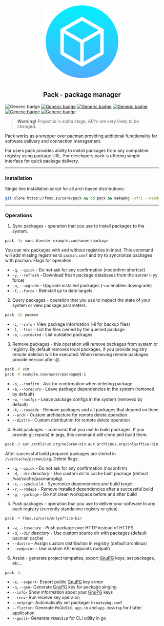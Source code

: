 <p align="center">
<img style="align: center; padding-left: 10px; padding-right: 10px; padding-bottom: 10px;" width="238px" height="238px" src="./logo.png" />
</p>

<h2 align="center">Pack - package manager</h2>

![Generic badge](https://img.shields.io/badge/status-alpha-red.svg)
[![Generic badge](https://img.shields.io/badge/license-gpl-orange.svg)](https://fmnx.su/core/pack/src/branch/main/LICENSE)
[![Generic badge](https://img.shields.io/badge/fmnx-repo-006db0.svg)](https://fmnx.su/core/pack)
[![Generic badge](https://img.shields.io/badge/codeberg-repo-45a3fb.svg)](https://codeberg.org/fmnx/pack)
[![Generic badge](https://img.shields.io/badge/github-repo-white.svg)](https://github.com/fmnx-io/pack)
[![Generic badge](https://img.shields.io/badge/arch-package-00bcd4.svg)](https://fmnx.su/core/-/packages/arch/pack)

> **Warning!** Project is in alpha stage, API's are very likely to be changed.

Pack works as a wrapper over pacman providing additional functionality for software delivery and connection management.

For users pack provides ability to install packages from any compatible registry using package URL. For developers pack is offering simple interface for quick package delivery.

---

### Installation

Single line installation script for all arch based distributions:

```sh
git clone https://fmnx.su/core/pack && cd pack && makepkg -sfri --needed --noconfirm
```

---

### Operations

1. Sync packages - operation that you use to install packages to the system.

```sh
pack -Sy nano blender example.com/owner/package
```

You can mix packages with and without registries in input. This command will add missing registries to `pacman.conf` and try to syncronize packages with pacman. Flags for operation:

- `-q`, `--quick` - Do not ask for any confirmation (noconfirm shortcut)
- `-y`, `--refresh` - Download fresh package databases from the server (-yy force)
- `-u`, `--upgrade` - Upgrade installed packages (-uu enables downgrade)
- `-f`, `--force` - Reinstall up to date targets

2. Query packages - operation that you use to inspect the state of your system or view package parameters.

```sh
pack -Qi pacman
```

- `-i`, `--info` - View package information (-ii for backup files)
- `-l`, `--list` - List the files owned by the queried package
- `-o`, `--outdated` - List outdated packages

3. Remove packages - this operation will remove packages from system or registry. By default removes local packages, if you provide registry remote deletion will be executed. When removing remote packages provide version after @.

```sh
pack -R vim
pack -R example.com/owner/package@1-1
```

- `-o`, `--confirm` - Ask for confirmation when deleting package
- `-a`, `--norecurs` - Leave package dependencies in the system (removed by default)
- `-w`, `--nocfgs` - Leave package configs in the system (removed by default)
- `-k`, `--cascade` - Remove packages and all packages that depend on them
- `--arch` - Custom architecture for remote delete operation
- `--distro` - Custom distribution for remote delete operation

4. Build packages - command that you use to build packages. If you provide git repo(s) in args, this command will clone and build them.

```sh
pack -B aur.archlinux.org/veloren-bin aur.archlinux.org/onlyoffice-bin
```

After successful build prepared packages are stored in `/var/cache/pacman/pkg`. Delete flags:

- `-q`, `--quick` - Do not ask for any confirmation (noconfirm)
- `-d`, `--dir` _directory_ - Use custom dir to cache built package (default /var/cache/pacman/pkg)
- `-s`, `--syncbuild` - Syncronize dependencies and build target
- `-r`, `--rmdeps` - Remove installed dependencies after a successful build
- `-g`, `--garbage` - Do not clean workspace before and after build

5.  Push packages - operation that you use to deliver your software to any pack registry (currently standalone registry or gitea).

```sh
pack -P fmnx.su/core/onlyoffice-bin
```

- `-w`, `--insecure` - Push package over HTTP instead of HTTPS
- `-d`, `--dir` _directory_ - Use custom source dir with packages (default pacman cache)
- `--distro` - Assign custom distribution in registry (default archlinux)
- `--endpoint` - Use custom API endpoints rootpath

6. Assist - generate project tempaltes, export [GnuPG](https://gnupg.org/) keys, set packages, etc...

```sh
pack -A
```

- `-e`, `--export`- Export public [GnuPG](https://gnupg.org/) key armor
- `-n`, `--gen`- Generate [GnuPG](https://gnupg.org/) key for package singing
- `--info`- Show information about your [GnuPG](https://gnupg.org/) keys
- `--recv`- Run recieve key operaion
- `--setpkgr`- Automatically set packager in `makepkg.conf`
- `--flutter`- Generate `PKGBUILD`, `app.sh` and `app.desktop` for flutter application
- `--gocli`- Generate `PKGBUILD` for CLI utility in go
